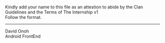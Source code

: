 Kindly add your name to this file as an attestion to abide by the Clan Guidelines and the Terms of The Internship v1
<br/> Follow the format.<br/> 
___
David Onoh <br/>
Android FrontEnd
